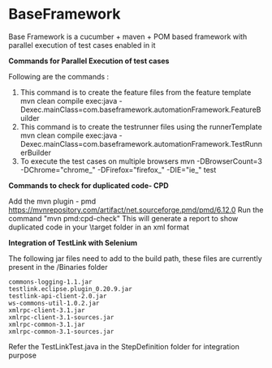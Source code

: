 # BaseFramework
Base Framework is a cucumber + maven + POM based framework with parallel execution of test cases enabled in it


**Commands for Parallel Execution of test cases**

Following are the commands :

1.	This command is to create the feature files from the feature template
		mvn clean compile exec:java -Dexec.mainClass=com.baseframework.automationFramework.FeatureBuilder
2.	This command is to create the testrunner files using the runnerTemplate
		mvn clean compile exec:java -Dexec.mainClass=com.baseframework.automationFramework.TestRunnerBuilder
3.	To execute the test cases on multiple browsers
		mvn -DBrowserCount=3  -DChrome="chrome_" -DFirefox="firefox_" -DIE="ie_"  test


**Commands to check for duplicated code- CPD**

Add the mvn plugin - pmd https://mvnrepository.com/artifact/net.sourceforge.pmd/pmd/6.12.0
Run the command "mvn pmd:cpd-check"
This will generate a report to show duplicated code in your \target folder in an xml format


**Integration of TestLink with Selenium**

The following jar files need to add to the build path, these files are currently present in the /Binaries folder

	commons-logging-1.1.jar
	testlink.eclipse.plugin_0.20.9.jar
	testlink-api-client-2.0.jar
	ws-commons-util-1.0.2.jar
	xmlrpc-client-3.1.jar
	xmlrpc-client-3.1-sources.jar
	xmlrpc-common-3.1.jar
	xmlrpc-common-3.1-sources.jar

Refer the TestLinkTest.java in the StepDefinition folder for integration purpose

